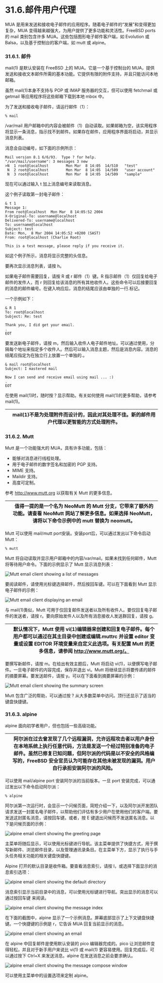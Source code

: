 # 31.6.邮件用户代理

MUA 是用来发送和接收电子邮件的应用程序。随着电子邮件的“发展”和变得更加复杂，MUA 变得越来越强大，为用户提供了更多功能和灵活性。FreeBSD ports 的 mail 类别包含许多 MUA。这些包括图形电子邮件客户端，如 Evolution 或 Balsa，以及基于控制台的客户端，如 mutt 或 alpine。

### 31.6.1. 邮件

mail(1) 是默认安装在 FreeBSD 上的 MUA。它是一个基于控制台的 MUA，提供发送和接收文本邮件所需的基本功能。它提供有限的附件支持，并且只能访问本地邮箱。

虽然 mail(1)本身不支持与 POP 或 IMAP 服务器的交互，但可以使用 fetchmail 或 getmail 等应用程序将这些邮箱下载到本地 mbox 中。

为了发送和接收电子邮件，请运行邮件（1）：

```
% mail
```

/var/mail 用户邮箱中的内容会被邮件（1）自动读取。如果邮箱为空，该实用程序将显示一条消息，指示找不到邮件。如果存在邮件，应用程序界面将启动，并显示消息列表。

消息会自动编号，如下面的示例所示：

```
Mail version 8.1 6/6/93.  Type ? for help.
"/var/mail/username": 3 messages 3 new
>N  1 root@localhost        Mon Mar  8 14:05  14/510   "test"
 N  2 root@localhost        Mon Mar  8 14:05  14/509   "user account"
 N  3 root@localhost        Mon Mar  8 14:05  14/509   "sample"
```

现在可以通过输入 t 加上消息编号来读取消息。

这个例子读取第一封电子邮件：

```
& t 1
Message 1:
From root@localhost  Mon Mar  8 14:05:52 2004
X-Original-To: username@localhost
Delivered-To: username@localhost
To: username@localhost
Subject: test
Date: Mon,  8 Mar 2004 14:05:52 +0200 (SAST)
From: root@localhost (Charlie Root)

This is a test message, please reply if you receive it.
```

如这个例子所示，消息将显示完整的头信息。

要再次显示消息列表，请按 h。

如果电子邮件需要回复，请按 R 或 r 邮件（1）键。R 指示邮件（1）仅回复给电子邮件的发件人，而 r 则回复给该消息的所有其他收件人。这些命令可以后接要回复的消息的邮件编号。在键入响应后，消息的结尾应该由单独的一行.标记。

一个示例如下：

```
& R 1
To: root@localhost
Subject: Re: test

Thank you, I did get your email.
.
EOT
```

要发送新电子邮件，请按 m，然后输入收件人电子邮件地址。可以通过使用，分隔每个地址来指定多个收件人。然后可以输入消息主题，然后是消息内容。消息的结尾应指定为在独立行上放置一个单独的.。

```
& mail root@localhost
Subject: I mastered mail

Now I can send and receive email using mail ... :)
.
EOT
```

在使用 mail(1)时，随时按？显示帮助。有关如何使用 mail(1)的更多帮助，请参考 mail(1)。

|  | mail(1)不是为处理附件而设计的，因此对其处理不佳。新的邮件用户代理以更智能的方式处理附件。|
| -- | ------------------------------------------------------------------------------------------- |

### 31.6.2. Mutt

Mutt 是一个功能强大的 MUA，具有许多功能，包括：

* 能够对消息进行线程处理。
* 用于电子邮件的数字签名和加密的 PGP 支持。
* MIME 支持。
* Maildir 支持。
* 高度可定制。

参考 http://www.mutt.org 以获取有关 Mutt 的更多信息。

|  | 值得一提的是一个名为 NeoMutt 的 Mutt 分支，它带来了额外的功能。请查看 NeoMutt 网站了解更多信息。如果选择 NeoMutt，请将以下命令示例中的 mutt 替换为 neomutt。|
| -- | --------------------------------------------------------------------------------------------------------------------------------------------------------------- |

Mutt 可以使用 mail/mutt port安装。安装port后，可以通过发出以下命令启动 Mutt：

```
% mutt
```

Mutt 将自动读取并显示用户邮箱中的内容/var/mail。如果未找到任何邮件，Mutt 将等待用户命令。下面的示例显示了 Mutt 显示消息列表：

![Mutt email client showing a list of messages](https://docs.freebsd.org/images/books/handbook/mail/mutt1.png)

要阅读邮件，请使用光标键选择邮件，然后按回车键。可以在下面看到 Mutt 显示电子邮件的示例：

![Mutt email client displaying an email](https://docs.freebsd.org/images/books/handbook/mail/mutt2.png)

与 mail(1)类似，Mutt 可用于仅回复邮件发送者以及所有收件人。要仅回复电子邮件的发送者，请按 r。要向原始发件人以及所有消息接收人发送群回复，请按 g。

|  | 默认情况下，Mutt 使用 vi(1)编辑器来创建和回复电子邮件。每个用户都可以通过在其主目录中创建或编辑.muttrc 并设置 editor 变量或设置 EDITOR 环境变量来自定义此选项。有关配置 Mutt 的更多信息，请参阅 http://www.mutt.org/。|
| -- | ------------------------------------------------------------------------------------------------------------------------------------------------------------------------------------------------------------------------ |

要撰写新邮件，请按 m。在给出有效主题后，Mutt 将启动 vi(1)，以便撰写电子邮件。一旦电子邮件的内容完成，保存并退出 vi。Mutt 将继续显示将要传递的邮件的摘要屏幕。要发送邮件，请按 y。可以在下面看到摘要屏幕的示例：

![Mutt email client showing the summary screen](https://docs.freebsd.org/images/books/handbook/mail/mutt3.png)

Mutt 包含广泛的帮助，可以通过按 ? 从大多数菜单中访问。顶行还显示了适当的键盘快捷键。

### 31.6.3. alpine

alpine 面向初学者用户，但也包括一些高级功能。

|  | 阿尔派在过去曾发现了几个远程漏洞，允许远程攻击者以用户身份在本地系统上执行任意代码，方法是发送一个经过特别准备的电子邮件。虽然已修复已知问题，但阿尔派的代码是以不安全的风格编写的，FreeBSD 安全官员认为可能存在其他未被发现的漏洞。用户自行承担安装阿尔派的风险。|
| -- | -------------------------------------------------------------------------------------------------------------------------------------------------------------------------------------------------------------------------------------------------------------------- |

可以使用 mail/alpine port 安装阿尔派的当前版本。一旦 port 安装完成，可以通过发出以下命令启动阿尔派：

```
% alpine
```

阿尔派第一次运行时，会显示一个问候页面，简短介绍一下，以及阿尔派开发团队请求发送一封匿名电子邮件，以帮助他们评估有多少用户在使用他们的客户端。要发送这封匿名消息，请按回车键。或者，按 E 键退出问候而不发送匿名消息。以下是问候页面的示例：

![alpine email client showing the greeting page](https://docs.freebsd.org/images/books/handbook/mail/pine1.png)

主菜单将随后显示，可以使用光标键进行导航。该主菜单提供了快捷方式，用于撰写新邮件、浏览邮件目录，以及管理通讯录条目。在主菜单下方，显示了执行与手头任务相关功能的相关键盘快捷键。

Alpine 打开的默认目录是收件箱。要查看消息索引，请按 I，或选择下面显示的消息索引选项：

![alpine email client showing the default directory](https://docs.freebsd.org/images/books/handbook/mail/pine2.png)

消息索引显示当前目录中的消息，可以使用光标键进行导航。突出显示的消息可以通过按回车键 来阅读。

![alpine email client showing the message index](https://docs.freebsd.org/images/books/handbook/mail/pine3.png)

在下面的截图中，alpine 显示了一个示例消息。屏幕底部显示了上下文键盘快捷键。一个快捷键的示例是 r，它告诉 MUA 回复当前显示的消息。

![alpine email client showing an email](https://docs.freebsd.org/images/books/handbook/mail/pine4.png)

在 alpine 中回复邮件是使用默认安装的 pico 编辑器完成的。pico 让浏览邮件变得轻松，并且对于新手用户来说比 vi(1) 或 mail(1) 更容易使用。回复完成后，可以通过按下 Ctrl+X 来发送消息。alpine 在发送消息之前会要求确认。

![alpine email client showing the message compose window](https://docs.freebsd.org/images/books/handbook/mail/pine5.png)

可以使用主菜单中的设置选项来定制 alpine。
